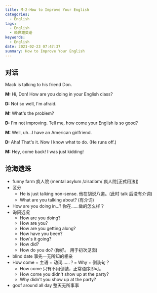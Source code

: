 ```yaml
---
title: M-2-How to Improve Your English
categories:
  - English
tags:
  - English
  - 赖世雄英语
keywords:
  - English
date: 2021-02-23 07:47:37
summary: How to Improve Your English
---
```


## 对话

Mack is talking to his friend Don.

**M:** Hi, Don! How are you doing in your English class?

**D:** Not so well, I'm afraid.

**M:** What's the problem?

**D:** I'm not improving. Tell me, how come your English is so good?

**M:** Well, uh...I have an American girlfriend.

**D:** Aha! That's it. Now I know what to do. (He runs off.)

**M:** Hey, come back! I was just kidding!

## 沧海遗珠

- funny farm 疯人院 (mental asylum /əˈsaɪləm/   疯人院[正式用法])
- 区分
  - He is just talking non-sense. 他在胡说八道。(此时 talk 后没有介词)
  - What are you talking about? (有介词)
- How are you doing in...?   你在……做的怎么样？
- 询问近况
  - How are you doing?
  - How are you?
  - How are you getting along? 
  - How have you been?
  - How's it going?
  - How did?
  - How do you do? (你好。 用于初次见面)
- blind date 事先一无所知的相亲
- How come + 主语 + 动词……？= Why + 倒装句？
  - How come 只有不用倒装，正常语序即可。
  - How come you didn't show up at the party?
  - Why didn't you show up at the party?
- goof around all day 整天无所事事
